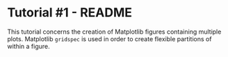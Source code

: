 Tutorial #1 - README
====================

This tutorial concerns the creation of Matplotlib figures containing multiple
plots. Matplotlib `gridspec` is used in order to create flexible partitions of
within a figure.
